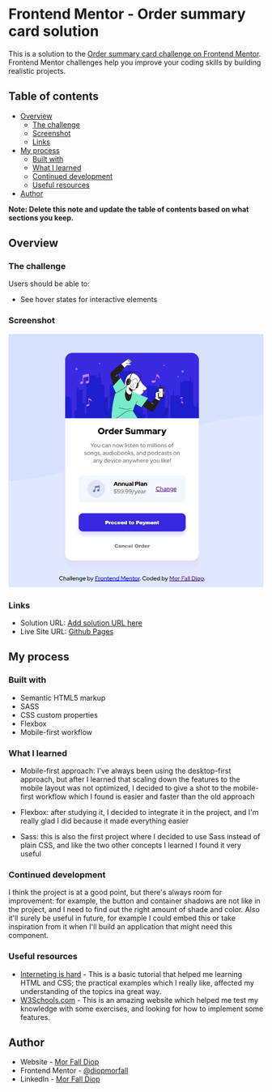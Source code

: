 # Frontend Mentor - Order summary card solution

This is a solution to the [Order summary card challenge on Frontend Mentor](https://www.frontendmentor.io/challenges/order-summary-component-QlPmajDUj). Frontend Mentor challenges help you improve your coding skills by building realistic projects. 

## Table of contents

- [Overview](#overview)
  - [The challenge](#the-challenge)
  - [Screenshot](#screenshot)
  - [Links](#links)
- [My process](#my-process)
  - [Built with](#built-with)
  - [What I learned](#what-i-learned)
  - [Continued development](#continued-development)
  - [Useful resources](#useful-resources)
- [Author](#author)

**Note: Delete this note and update the table of contents based on what sections you keep.**

## Overview

### The challenge

Users should be able to:

- See hover states for interactive elements

### Screenshot

![Screenshot](images/Screenshot.png)


### Links

- Solution URL: [Add solution URL here](https://your-solution-url.com)
- Live Site URL: [Github Pages](https://diopmorfall.github.io/order-summary-component/)

## My process

### Built with

- Semantic HTML5 markup
- SASS
- CSS custom properties
- Flexbox
- Mobile-first workflow

### What I learned

- Mobile-first approach: I've always been using the desktop-first approach, but after I learned that scaling down the features to the mobile layout was not optimized, I decided to give a shot to the mobile-first workflow which I found is easier and faster than the old approach

- Flexbox: after studying it, I decided to integrate it in the project, and I'm really glad I did because it made everything easier

- Sass: this is also the first project where I decided to use Sass instead of plain CSS, and like the two other concepts I learned I found it very useful


### Continued development

I think the project is at a good point, but there's always room for improvement: for example, the button and container shadows are not like in the project, and I need to find out the right amount of shade and color.
Also it'll surely be useful in future, for example I could embed this or take inspiration from it when I'll build an application that might need this component.

### Useful resources

- [Interneting is hard](https://internetingishard.netlify.app/html-and-css/) - This is a basic tutorial that helped me learning HTML and CSS; the practical examples which I really like, affected my understanding of the topics ina great way.
- [W3Schools.com](https://www.w3schools.com/) - This is an amazing website which helped me test my knowledge with some exercises, and looking for how to implement some features.

## Author

- Website - [Mor Fall Diop](https://www.your-site.com)
- Frontend Mentor - [@diopmorfall](https://www.frontendmentor.io/profile/diopmorfall)
- LinkedIn - [Mor Fall Diop](https://www.linkedin.com/in/mor-fall-diop-07b40a18b)

